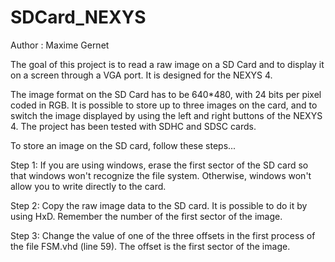 # SDCard_NEXYS
Author : Maxime Gernet

The goal of this project is to read a raw image on a SD Card and to display it on a screen through a VGA port. It is designed for the NEXYS 4.

The image format on the SD Card has to be 640*480, with 24 bits per pixel coded in RGB.
It is possible to store up to three images on the card, and to switch the image displayed by using the left and right buttons of the NEXYS 4.
The project has been tested with SDHC and SDSC cards.

To store an image on the SD card, follow these steps...

Step 1: If you are using windows, erase the first sector of the SD card so that windows won't recognize the file system. Otherwise,
        windows won't allow you to write directly to the card.

Step 2: Copy the raw image data to the SD card. It is possible to do it by using HxD.
        Remember the number of the first sector of the image.

Step 3: Change the value of one of the three offsets in the first process of the file FSM.vhd (line 59).
        The offset is the first sector of the image.
